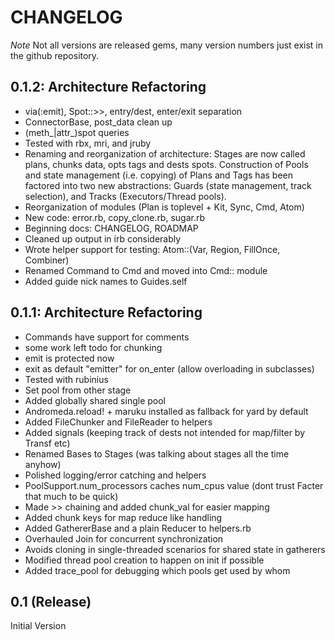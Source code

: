 # CHANGELOG

*Note* Not all versions are released gems, many version numbers just exist in the github repository.

## 0.1.2: Architecture Refactoring

* via(:emit), Spot::>>, entry/dest, enter/exit separation
* ConnectorBase, post_data clean up
* (meth_|attr_)spot queries
* Tested with rbx, mri, and jruby
* Renaming and reorganization of architecture:
Stages are now called plans, chunks data, opts tags and dests spots. Construction of Pools and state management (i.e. copying) of Plans and Tags has been factored into two new abstractions: Guards (state management, track selection), and Tracks (Executors/Thread pools).
* Reorganization of modules (Plan is toplevel + Kit, Sync, Cmd, Atom)
* New code: error.rb, copy_clone.rb, sugar.rb
* Beginning docs: CHANGELOG, ROADMAP
* Cleaned up output in irb considerably
* Wrote helper support for testing: Atom::(Var, Region, FillOnce, Combiner)
* Renamed Command to Cmd and moved into Cmd:: module
* Added guide nick names to Guides.self


## 0.1.1: Architecture Refactoring

* Commands have support for comments
* some work left todo for chunking
* emit is protected now
* exit as default "emitter" for on_enter (allow overloading in subclasses)
* Tested with rubinius
* Set pool from other stage
* Added globally shared single pool
* Andromeda.reload! + maruku installed as fallback for yard by default
* Added FileChunker and FileReader to helpers
* Added signals (keeping track of dests not intended for map/filter by Transf etc)
* Renamed Bases to Stages (was talking about stages all the time anyhow)
* Polished logging/error catching and helpers
* PoolSupport.num_processors caches num_cpus value (dont trust Facter that much to be quick)
* Made >> chaining and added chunk_val for easier mapping
* Added chunk keys for map reduce like handling
* Added GathererBase and a plain Reducer to helpers.rb
* Overhauled Join for concurrent synchronization
* Avoids cloning in single-threaded scenarios for shared state in gatherers
* Modified thread pool creation to happen on init if possible
* Added trace_pool for debugging which pools get used by whom

## 0.1 (Release)

Initial Version